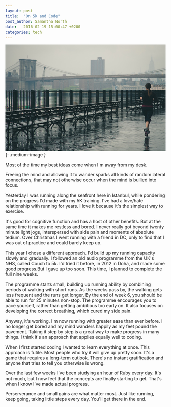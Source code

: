 ```yaml
---
layout: post
title:  "On 5k and Code"
post_author: Samantha North
date:   2016-02-19 15:00:47 +0200
categories: tech 
---
```


![Runner](/images/run.jpg){: .medium-image }

Most of the time my best ideas come when I'm away from my desk. 

Freeing the mind and allowing it to wander sparks all kinds of random lateral connections, that may not otherwise occur when the mind is bullied into focus.  

Yesterday I was running along the seafront here in Istanbul, while pondering on the progress I'd made with my 5K training. I've had a love/hate relationship with running for years. I love it because it's the simplest way to exercise. 

It's good for cognitive function and has a host of other benefits. But at the same time it makes me restless and bored. I never really got beyond twenty minute light jogs, interspersed with side pain and moments of absolute tedium. Over Christmas I went running with a friend in DC, only to find that I was out of practice and could barely keep up. 

This year I chose a different approach. I'd build up my running capacity slowly and gradually. I followed an old audio programme from the UK's NHS, called Couch to 5k. I'd tried it before, in 2012 in Doha, and made some good progress.But I gave up too soon. This time, I planned to complete the full nine weeks. 

The programme starts small, building up running ability by combining periods of walking with short runs. As the weeks pass by, the walking gets less frequent and the runs get longer. By the end of week 6, you should be able to run for 25 minutes non-stop. The programme encourages you to pace yourself, rather than getting ambitious too early on. It also focuses on developing the correct breathing, which cured my side pain. 

Anyway, it's working. I'm now running with greater ease than ever before. I no longer get bored and my mind wanders happily as my feet pound the pavement. Taking it step by step is a great way to make progress in many things. I think it's an approach that applies equally well to coding. 

When I first started coding I wanted to learn everything at once. This approach is futile. Most people who try it will give up pretty soon. It's a game that requires a long-term outlook. There's no instant gratification and anyone that tries to tell you otherwise is wrong.

Over the last few weeks I've been studying an hour of Ruby every day. It's not much, but I now feel that the concepts are finally starting to gel. That's when I know I've made actual progress. 

Perserverance and small gains are what matter most. Just like running, keep going, taking little steps every day. You'll get there in the end. 

